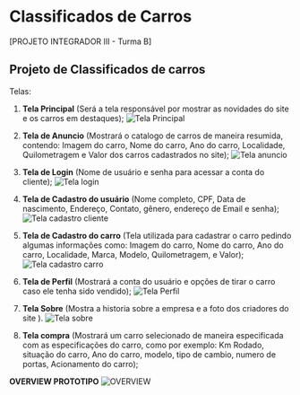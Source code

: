 # Classificados de Carros
[PROJETO INTEGRADOR III - Turma B]

## Projeto de Classificados de carros

Telas:
1. **Tela Principal** (Será a tela responsável por mostrar as novidades do site e os carros em destaques);
![Tela Principal](https://user-images.githubusercontent.com/99701339/225451913-321a2222-4d77-467b-9b1a-3e48084c1b68.png)

2. **Tela de Anuncio** (Mostrará o catalogo de carros de maneira resumida, contendo: Imagem do carro, Nome do carro, Ano do carro, Localidade, Quilometragem e Valor dos carros cadastrados no site);
![Tela anuncio](https://user-images.githubusercontent.com/99701339/225451962-d23a4ac0-f4a3-420e-a0e7-c7510c1e2d59.jpg)

3. **Tela de Login** (Nome de usuário  e senha para acessar a conta do cliente);
![Tela login](https://user-images.githubusercontent.com/99701339/225452187-dbb6f76b-9ed9-412c-9a68-7caf6992feeb.jpg)

4. **Tela de Cadastro do usuário** (Nome completo, CPF, Data de nascimento, Endereço, Contato, gênero, endereço de Email e senha);
![Tela cadastro cliente](https://user-images.githubusercontent.com/99701339/225452239-edd11b82-28f5-417e-85c2-ee3bb0dc69b5.jpg)

5. **Tela de Cadastro do carro** (Tela utilizada para cadastrar o carro pedindo algumas informações como: Imagem do carro, Nome do carro, Ano do carro, Localidade, Marca, Modelo, Quilometragem, e Valor);
![Tela cadastro carro](https://user-images.githubusercontent.com/99701339/225452266-4dbb692c-d07d-4b68-8d8a-968bb6555820.jpg)

6. **Tela de Perfil** (Mostrará a conta do usuário e opções de tirar o carro caso ele tenha sido vendido);
![Tela Perfil](https://user-images.githubusercontent.com/99701339/225452297-c1ca170c-22ec-40cd-8e9d-534c5cfc0f0e.jpg)

7. **Tela Sobre** (Mostra a historia sobre a empresa e a foto dos criadores do site ).
![Tela sobre](https://user-images.githubusercontent.com/99701339/225452322-4b94c6a4-e334-4674-a36f-84ec5177ba26.jpg)


8. **Tela compra** (Mostrará um carro selecionado de maneira especificada com as especificações do carro, como por exemplo: Km Rodado, situação do carro, Ano do carro, modelo, tipo de cambio, numero de portas, Acionamento do carro);




**OVERVIEW PROTOTIPO**
![OVERVIEW](https://user-images.githubusercontent.com/99701339/225452706-99fb06ad-d92e-4dab-954a-2e539093fd76.png)


